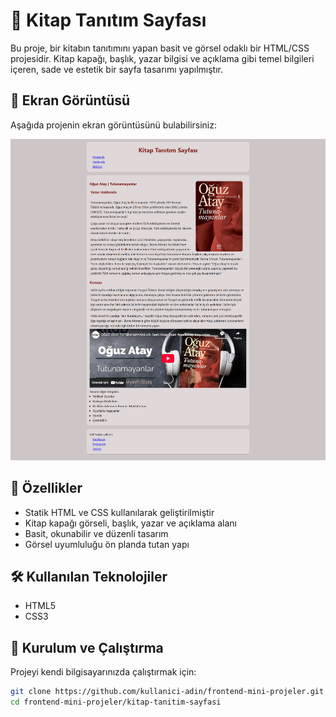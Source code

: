 # 📖 Kitap Tanıtım Sayfası

Bu proje, bir kitabın tanıtımını yapan basit ve görsel odaklı bir HTML/CSS projesidir. Kitap kapağı, başlık, yazar bilgisi ve açıklama gibi temel bilgileri içeren, sade ve estetik bir sayfa tasarımı yapılmıştır.

## 📸 Ekran Görüntüsü

Aşağıda projenin ekran görüntüsünü bulabilirsiniz:

![Kitap Tanıtım Sayfası](./assets/kitap-sayfasi-resim.png)



## 🚀 Özellikler

- Statik HTML ve CSS kullanılarak geliştirilmiştir
- Kitap kapağı görseli, başlık, yazar ve açıklama alanı
- Basit, okunabilir ve düzenli tasarım
- Görsel uyumluluğu ön planda tutan yapı

## 🛠️ Kullanılan Teknolojiler

- HTML5
- CSS3

## 🔧 Kurulum ve Çalıştırma

Projeyi kendi bilgisayarınızda çalıştırmak için:

```bash
git clone https://github.com/kullanici-adin/frontend-mini-projeler.git
cd frontend-mini-projeler/kitap-tanitim-sayfasi

